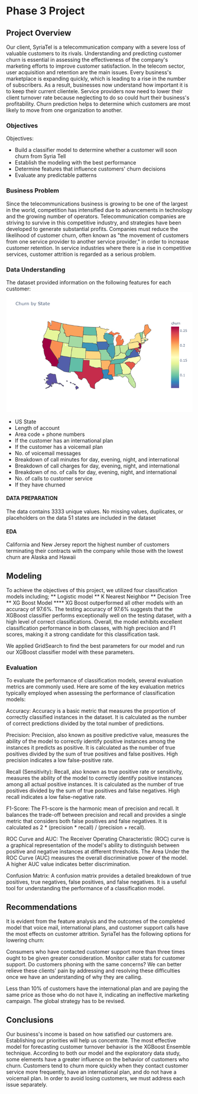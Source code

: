 # Phase 3 Project

## Project Overview
Our client, SyriaTel is a telecommunication company with a severe loss of valuable customers to its rivals. Understanding and predicting customer churn is essential in assessing the effectiveness of the company's marketing efforts to improve customer satisfaction. In the telecom sector, user acquisition and retention are the main issues. Every business's marketplace is expanding quickly, which is leading to a rise in the number of subscribers. As a result, businesses now understand how important it is to keep their current clientele. Service providers now need to lower their client turnover rate because neglecting to do so could hurt their business's profitability. Churn prediction helps to determine which customers are most likely to move from one organization to another.
### Objectives
Objectives:

* Build a classifier model to determine whether a customer will soon churn from Syria Tell
* Establish the modeling with the best performance
* Determine features that influence customers' churn decisions
* Evaluate any predictable patterns
### Business Problem
Since the telecommunications business is growing to be one of the largest in the world, competition has intensified due to advancements in technology and the growing number of operators. Telecommunication companies are striving to survive in this competitive industry, and strategies have been developed to generate substantial profits. Companies must reduce the likelihood of customer churn, often known as "the movement of customers from one service provider to another service provider," in order to increase customer retention.  In service industries where there is a rise in competitive services, customer attrition is regarded as a serious problem.

### Data Understanding
The dataset provided information on the following features for each customer: 
![Churns vs state](https://github.com/ksila01/Phase-3-Project/blob/main/Images/newplot.png)
* US State
* Length of account
* Area code + phone numbers
* If the customer has an international plan
* If the customer has a voicemail plan
* No. of voicemail messages
* Breakdown of call minutes for day, evening, night, and international
* Breakdown of call charges for day, evening, night, and international
* Breakdown of no. of calls for day, evening, night, and international
* No. of calls to customer service
* If they have churned
#### DATA PREPARATION
The data contains 3333 unique values. No missing values, duplicates, or placeholders on the data
51 states are included in the dataset
#### EDA
California and New Jersey report the highest number of customers terminating their contracts with the company while those with the lowest churn are Alaska and Hawaii

## Modeling
To achieve the objectives of this project, we utilized four classification models including;
** Logistic model
** K Nearest Neighbor 
** Decision Tree
** XG Boost Model
**** XG Boost outperformed all other models with an accuracy of 97.6%. The testing accuracy of 97.6% suggests that the XGBoost classifier performs exceptionally well on the testing dataset, with a high level of correct classifications.
Overall, the model exhibits excellent classification performance in both classes, with high precision and F1 scores, making it a strong candidate for this classification task.

We applied GridSearch to find the best parameters for our model and run our XGBoost classifier model with these parameters.

### Evaluation
To evaluate the performance of classification models, several evaluation metrics are commonly used. Here are some of the key evaluation metrics typically employed when assessing the performance of classification models:

Accuracy: Accuracy is a basic metric that measures the proportion of correctly classified instances in the dataset. It is calculated as the number of correct predictions divided by the total number of predictions.

Precision: Precision, also known as positive predictive value, measures the ability of the model to correctly identify positive instances among the instances it predicts as positive. It is calculated as the number of true positives divided by the sum of true positives and false positives. High precision indicates a low false-positive rate.

Recall (Sensitivity): Recall, also known as true positive rate or sensitivity, measures the ability of the model to correctly identify positive instances among all actual positive instances. It is calculated as the number of true positives divided by the sum of true positives and false negatives. High recall indicates a low false-negative rate.

F1-Score: The F1-score is the harmonic mean of precision and recall. It balances the trade-off between precision and recall and provides a single metric that considers both false positives and false negatives. It is calculated as 2 * (precision * recall) / (precision + recall).

ROC Curve and AUC: The Receiver Operating Characteristic (ROC) curve is a graphical representation of the model's ability to distinguish between positive and negative instances at different thresholds. The Area Under the ROC Curve (AUC) measures the overall discriminative power of the model. A higher AUC value indicates better discrimination.

Confusion Matrix: A confusion matrix provides a detailed breakdown of true positives, true negatives, false positives, and false negatives. It is a useful tool for understanding the performance of a classification model.

## Recommendations
It is evident from the feature analysis and the outcomes of the completed model that voice mail, international plans, and customer support calls have the most effects on customer attrition. SyriaTel has the following options for lowering churn:

Consumers who have contacted customer support more than three times ought to be given greater consideration. Monitor caller stats for customer support. Do customers phoning with the same concerns? We can better relieve these clients' pain by addressing and resolving these difficulties once we have an understanding of why they are calling.

Less than 10% of customers have the international plan and are paying the same price as those who do not have it, indicating an ineffective marketing campaign. The global strategy has to be revised.

## Conclusions
Our business's income is based on how satisfied our customers are. Establishing our priorities will help us concentrate. The most effective model for forecasting customer turnover behavior is the XGBoost Ensemble technique. According to both our model and the exploratory data study, some elements have a greater influence on the behavior of customers who churn. Customers tend to churn more quickly when they contact customer service more frequently, have an international plan, and do not have a voicemail plan. In order to avoid losing customers, we must address each issue separately.
